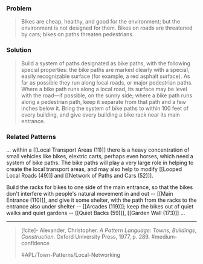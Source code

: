 ### Problem
>Bikes are cheap, healthy, and good for the environment; but the environment is not designed for them. Bikes on roads are threatened by cars; bikes on paths threaten pedestrians.

### Solution
>Build a system of paths designated as bike paths, with the following special properties: the bike paths are marked clearly with a special, easily recognizable surface (for example, a red asphalt surface). As far as possible they run along local roads, or major pedestrian paths. Where a bike path runs along a local road, its surface may be level with the road—if possible, on the sunny side; where a bike path runs along a pedestrian path, keep it separate from that path and a few inches below it. Bring the system of bike paths to within 100 feet of every building, and give every building a bike rack near its main entrance.

### Related Patterns
... within a [[Local Transport Areas (11)]] there is a heavy concentration of small vehicles like bikes, elextric carts, perhaps even horses, which need a system of bike paths. The bike paths will play a very large role in helping to create the local transport areas, and may also help to modify [[Looped Local Roads (49)]] and [[Network of Paths and Cars (52)]].

Build the racks for bikes to one side of the main entrance, so that the bikes don't interfere with people's natural movement in and out -- [[Main Entrance (110)]], and give it some shelter, with the path from the racks to the entrance also under shelter -- [[Arcades (119)]]; keep the bikes out of quiet walks and quiet gardens -- [[Quiet Backs (59)]], [[Garden Wall (173)]] ...

---

> [!cite]- Alexander, Christopher. _A Pattern Language: Towns, Buildings, Construction_. Oxford University Press, 1977, p. 289.
> #medium-confidence
>
> #APL/Town-Patterns/Local-Networking
